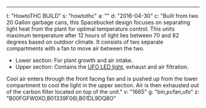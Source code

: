 ---
t: "HowtoTHC BUILD"
s: "howtothc"
a: ""
d: "2016-04-30"
c: "Built from two 20 Gallon garbage cans, this Spacebucket design focuses on separating light heat from the plant for optimal temperature control. This units maximum temperature after 12 hours of light lies between 70 and 82 degrees based on outdoor climate. It consists of two separate compartments with a fan to move air between the two.
  <ul><li>Lower section: For plant growth and air intake.</li><li>Upper section: Contains the <a href='https://amzn.to/36NO5zr'>UFO LED light</a>, exhaust and air filtration.</li></ul>
  Cool air enters through the front facing fan and is pushed up from the lower compartment to cool the light in the upper section. Air is then exhausted out of the carbon filter located on top of the unit."
v: "1665"
g: "bin,pcfan,ufo"
z: "B00FGFW0XO,B01339F06I,B01DL9DQ8O"
